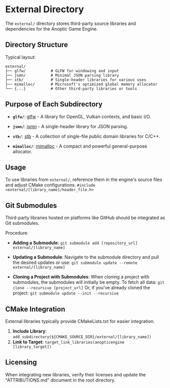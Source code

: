 # External Directory

The `external/` directory stores third-party source libraries and dependencies for the Anoptic Game Engine.

## Directory Structure

Typical layout:
```
external/
├── glfw/           # GLFW for windowing and input
├── jsmn/           # Minimal JSON parsing library
├── stb/            # Single-header libraries for various uses
├── mimalloc/       # Microsoft's optimized global memory allocator
└── {...}           # Other third-party libraries or tools
```

## Purpose of Each Subdirectory

- **`glfw/`**: [glfw](https://www.glfw.org/) - A library for OpenGL, Vulkan contexts, and basic I/O.

- **`jsmn/`**: [jsmn](https://github.com/zserge/jsmn) - A single-header library for JSON parsing.

- **`stb/`**: [stb](https://github.com/nothings/stb) - A collection of single-file public domain libraries for C/C++.

- **`mimalloc/`**: [mimalloc](https://github.com/microsoft/mimalloc) - A compact and powerful general-purpose allocator.

## Usage

To use libraries from `external/`, reference them in the engine's source files and adjust CMake configurations.
  ``#include <external/[library_name]/header_file.h>``


## Git Submodules

Third-party libraries hosted on platforms like GitHub should be integrated as Git submodules. 

Procedure:
- **Adding a Submodule**:
  ``git submodule add [repository_url] external/[library_name]``

- **Updating a Submodule**:
  Navigate to the submodule directory and pull the desired updates or use:
  ``git submodule update --remote external/[library_name]``

- **Cloning a Project with Submodules**:
  When cloning a project with submodules, the submodules will initially be empty. To fetch all data:
  ``git clone --recursive [project_url]``
  Or, if you've already cloned the project:
  ``git submodule update --init --recursive``

## CMake Integration

External libraries typically provide CMakeLists.txt for easier integration.

1. **Include Library**:
  `add_subdirectory(${CMAKE_SOURCE_DIR}/external/[library_name])`
2. **Link to Target**:
  `target_link_libraries(anopticengine [library_target])`

## Licensing

When integrating new libraries, verify their licenses and update the "ATTRIBUTIONS.md" document in the root directory.
